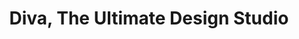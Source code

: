 ---
title: "Diva, The Ultimate Design Studio"
url: /georgetown/diva-the-ultimate-design-studio/
shop: furniture
---